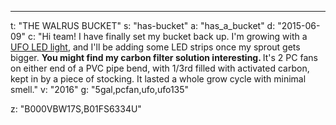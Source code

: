 ---
t: "THE WALRUS BUCKET"
s: "has-bucket"
a: "has_a_bucket"
d: "2015-06-09"
c: "Hi team! I have finally set my bucket back up. I'm growing with a <a href='https://amzn.to/36NO5zr'>UFO LED light</a>, and I'll be adding some LED strips once my sprout gets bigger. <strong>You might find my carbon filter solution interesting. </strong>It's 2 PC fans on either end of a PVC pipe bend, with 1/3rd filled with activated carbon, kept in by a piece of stocking. It lasted a whole grow cycle with minimal smell."
v: "2016"
g: "5gal,pcfan,ufo,ufo135"

z: "B000VBW17S,B01FS6334U"
